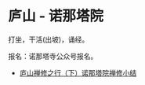 # 庐山 - 诺那塔院
打坐，干活(出坡)，诵经。

报名：诺那塔寺公众号报名。

* [庐山禅修之行（下）诺那塔院禅修小结](https://zhuanlan.zhihu.com/p/521823257)